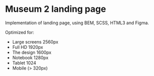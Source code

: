 # Museum 2 landing page
Implementation of landing page, using BEM, SCSS, HTML3 and Figma.  

Optimized for:
- Large screens 2560px
- Full HD 1920px
- The design 1600px
- Notebook 1280px
- Tablet 1024
- Mobile (> 320px)

